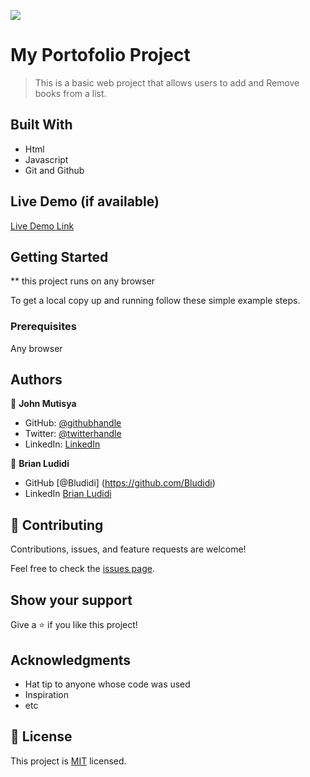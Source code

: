 ![](https://img.shields.io/badge/Microverse-blueviolet)

# My Portofolio Project

> This is a basic web project that allows users to add and Remove books from a list. 

## Built With

- Html
- Javascript
- Git and Github


## Live Demo (if available)

[Live Demo Link]()


## Getting Started

** this project runs on any browser

To get a local copy up and running follow these simple example steps.

### Prerequisites

Any browser



## Authors

👤 **John Mutisya**

- GitHub: [@githubhandle](https://github.com/johnkioko)
- Twitter: [@twitterhandle](https://twitter.com/@john_the_web_dev)
- LinkedIn: [LinkedIn](https://linkedin.com/in/johnkioko)


👤 **Brian Ludidi** 

- GitHub [@Bludidi] (https://github.com/Bludidi)
- LinkedIn [Brian Ludidi](www.linkedin.com/in/brian-ludidi-92754174) 

## 🤝 Contributing

Contributions, issues, and feature requests are welcome!

Feel free to check the [issues page](../../issues/).

## Show your support

Give a ⭐️ if you like this project!

## Acknowledgments
 
- Hat tip to anyone whose code was used
- Inspiration
- etc

## 📝 License

This project is [MIT](./MIT.MD) licensed.